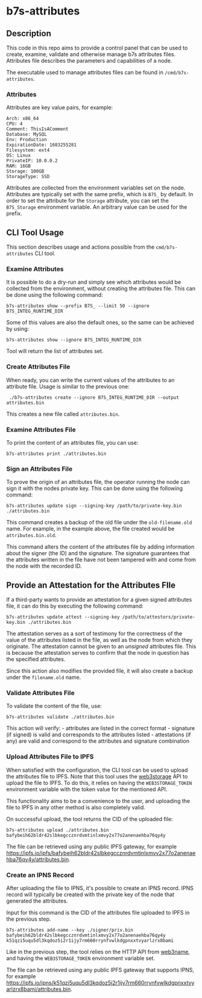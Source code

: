 # b7s-attributes

## Description

This code in this repo aims to provide a control panel that can be used to create, examine, validate and otherwise manage b7s attributes files.
Attributes file describes the parameters and capabilities of a node.

The executable used to manage attributes files can be found in `/cmd/b7s-attributes`.

### Attributes

Attributes are key value pairs, for example:
```
Arch: x86_64
CPU: 4
Comment: ThisIsAComment
Database: MySQL
Env: Production
ExpirationDate: 1683255281
Filesystem: ext4
OS: Linux
PrivateIP: 10.0.0.2
RAM: 16GB
Storage: 100GB
StorageType: SSD
```

Attributes are collected from the environment variables set on the node.
Attributes are typically set with the same prefix, which is `B7S_` by default.
In order to set the attribute for the `Storage` attribute, you can set the `B7S_Storage` environment variable.
An arbitrary value can be used for the prefix.

## CLI Tool Usage

This section describes usage and actions possible from the `cmd/b7s-attributes` CLI tool.

### Examine Attributes

It is possible to do a dry-run and simply see which attributes would be collected from the environment, without creating the attributes file.
This can be done using the following command:

```console
b7s-attributes show --prefix B7S_ --limit 50 --ignore B7S_INTEG_RUNTIME_DIR
```

Some of this values are also the default ones, so the same can be achieved by using:

```console
b7s-attributes show --ignore B7S_INTEG_RUNTIME_DIR
```

Tool will return the list of attributes set.

### Create Attributes File

When ready, you can write the current values of the attributes to an attribute file.
Usage is similar to the previous one:

```console
 ./b7s-attributes create --ignore B7S_INTEG_RUNTIME_DIR --output attributes.bin
```

This creates a new file called `attributes.bin`.

### Examine Attributes File

To print the content of an attributes file, you can use:

```console
b7s-attributes print ./attributes.bin
```

### Sign an Attributes File

To prove the origin of an attributes file, the operator running the node can sign it with the nodes private key.
This can be done using the following command:

```console
b7s-attributes update sign --signing-key /path/to/private-key.bin ./attributes.bin
```

This command creates a backup of the old file under the `old-filename.old` name.
For example, in the example above, the file created would be `attributes.bin.old`.

This command alters the content of the attributes file by adding information about the signer (the ID) and the signature.
The signature guarantees that the attributes written in the file have not been tampered with and come from the node with the recorded ID.

## Provide an Attestation for the Attributes FIle

If a third-party wants to provide an attestation for a given signed attributes file, it can do this by executing the following command:

```console
b7s-attributes update attest --signing-key /path/to/attestors/private-key.bin ./attributes.bin
```

The attestation serves as a sort of testimony for the correctness of the value of the attributes listed in the file, as well as the node from which they originate.
The attestation cannot be given to an *unsigned* attributes file.
This is because the attestation serves to confirm that the node in question has the specified attributes.

Since this action also modifies the provided file, it will also create a backup under the `filename.old` name.

### Validate Attributes File

To validate the content of the file, use:

```console
b7s-attributes validate ./attributes.bin
```

This action will verify:
    - attributes are listed in the correct format
    - signature (if signed) is valid and corresponds to the attributes listed
    - attestations (if any) are valid and correspond to the attributes and signature combination

### Upload Attributes File to IPFS

When satisfied with the configuration, the CLI tool can be used to upload the attributes file to IPFS.
Note that this tool uses the [web3storage](https://web3.storage/products/web3storage/) API to upload the file to IPFS.
To do this, it relies on having the `WEB3STORAGE_TOKEN` environment variable with the token value for the mentioned API.

This functionality aims to be a convenience to the user, and uploading the file to IPFS in any other method is also completely valid.

On successful upload, the tool returns the CID of the uploaded file:

```console
b7s-attributes upload ./attributes.bin
bafybeih62bldr42slbkegccznrdvmtinlxmvy2x77o2anenaehba76qy4y
```

The file can be retrieved using any public IPFS gateway, for example https://ipfs.io/ipfs/bafybeih62bldr42slbkegccznrdvmtinlxmvy2x77o2anenaehba76qy4y/attributes.bin.

### Create an IPNS Record

After uploading the file to IPNS, it's possible to create an IPNS record.
IPNS record will typically be created with the private key of the node that generated the attributes.

Input for this command is the CID of the attributes file uploaded to IPFS in the previous step.

```console
b7s-attributes add-name --key ./signer/priv.bin bafybeih62bldr42slbkegccznrdvmtinlxmvy2x77o2anenaehba76qy4y
k51qzi5uqu5dl3kqdoz5i2r1ijy7rm660rrynfvwlkdgpnxxtvyarlzrx8bami
```

Like in the previous step, the tool relies on the HTTP API from [web3name](https://web3.storage/products/w3name/), and having the `WEB3STORAGE_TOKEN` environment variable set.

The file can be retrieved using any public IPFS gateway that supports IPNS, for example https://ipfs.io/ipns/k51qzi5uqu5dl3kqdoz5i2r1ijy7rm660rrynfvwlkdgpnxxtvyarlzrx8bami/attributes.bin.
